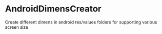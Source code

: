 # AndroidDimensCreator
Create different dimens in android res/values folders for supporting various screen size
